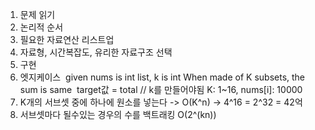 1. 문제 읽기
2. 논리적 순서
3. 필요한 자료연산 리스트업
4. 자료형, 시간복잡도, 유리한 자료구조 선택
5. 구현
6. 엣지케이스
​
given nums is int list, k is int
When made of K subsets, the sum is same
​
target값 = total // k를 만들어야됨
K: 1~16, nums[i]: 10000
​
1. K개의 서브셋 중에 하나에 원소를 넣는다 -> O(K^n) -> 4^16 = 2^32 = 42억
2. 서브셋마다 될수있는 경우의 수를 백트래킹 O(2^(kn))
​